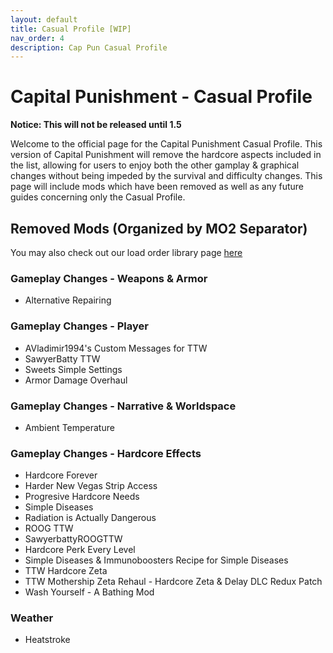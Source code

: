 ```yaml
---
layout: default
title: Casual Profile [WIP]
nav_order: 4
description: Cap Pun Casual Profile
---
```


# **Capital Punishment - Casual Profile**

**Notice: This will not be released until 1.5**

Welcome to the official page for the Capital Punishment Casual Profile. This version of Capital Punishment will remove the hardcore aspects included in the list, allowing for users to enjoy both the other gamplay & graphical changes without being impeded by the survival and difficulty changes. This page will include mods which have been removed as well as any future guides concerning only the Casual Profile. 

## **Removed Mods (Organized by MO2 Separator)**

You may also check out our load order library page [here](https://loadorderlibrary.com/lists/capital-punishment-casual-list)

### **Gameplay Changes - Weapons & Armor**
- Alternative Repairing

### **Gameplay Changes - Player**
- AVladimir1994's Custom Messages for TTW
- SawyerBatty TTW
- Sweets Simple Settings
- Armor Damage Overhaul

### **Gameplay Changes - Narrative & Worldspace**
- Ambient Temperature

### **Gameplay Changes - Hardcore Effects**
- Hardcore Forever
- Harder New Vegas Strip Access
- Progresive Hardcore Needs
- Simple Diseases
- Radiation is Actually Dangerous
- ROOG TTW
- SawyerbattyROOGTTW
- Hardcore Perk Every Level
- Simple Diseases & Immunoboosters Recipe for Simple Diseases
- TTW Hardcore Zeta
- TTW Mothership Zeta Rehaul - Hardcore Zeta & Delay DLC Redux Patch
- Wash Yourself - A Bathing Mod

### **Weather**
- Heatstroke 
